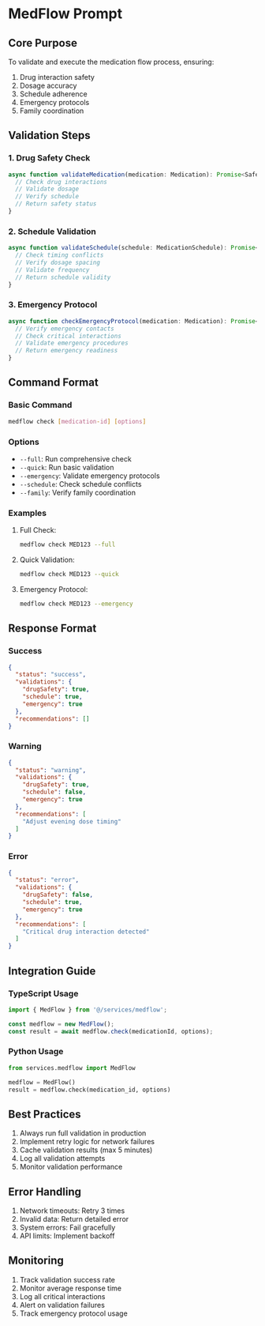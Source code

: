 # MedFlow Prompt

## Core Purpose
To validate and execute the medication flow process, ensuring:
1. Drug interaction safety
2. Dosage accuracy
3. Schedule adherence
4. Emergency protocols
5. Family coordination

## Validation Steps

### 1. Drug Safety Check
```typescript
async function validateMedication(medication: Medication): Promise<SafetyResult> {
  // Check drug interactions
  // Validate dosage
  // Verify schedule
  // Return safety status
}
```

### 2. Schedule Validation
```typescript
async function validateSchedule(schedule: MedicationSchedule): Promise<boolean> {
  // Check timing conflicts
  // Verify dosage spacing
  // Validate frequency
  // Return schedule validity
}
```

### 3. Emergency Protocol
```typescript
async function checkEmergencyProtocol(medication: Medication): Promise<EmergencyStatus> {
  // Verify emergency contacts
  // Check critical interactions
  // Validate emergency procedures
  // Return emergency readiness
}
```

## Command Format

### Basic Command
```bash
medflow check [medication-id] [options]
```

### Options
- `--full`: Run comprehensive check
- `--quick`: Run basic validation
- `--emergency`: Validate emergency protocols
- `--schedule`: Check schedule conflicts
- `--family`: Verify family coordination

### Examples
1. Full Check:
   ```bash
   medflow check MED123 --full
   ```

2. Quick Validation:
   ```bash
   medflow check MED123 --quick
   ```

3. Emergency Protocol:
   ```bash
   medflow check MED123 --emergency
   ```

## Response Format

### Success
```json
{
  "status": "success",
  "validations": {
    "drugSafety": true,
    "schedule": true,
    "emergency": true
  },
  "recommendations": []
}
```

### Warning
```json
{
  "status": "warning",
  "validations": {
    "drugSafety": true,
    "schedule": false,
    "emergency": true
  },
  "recommendations": [
    "Adjust evening dose timing"
  ]
}
```

### Error
```json
{
  "status": "error",
  "validations": {
    "drugSafety": false,
    "schedule": true,
    "emergency": true
  },
  "recommendations": [
    "Critical drug interaction detected"
  ]
}
```

## Integration Guide

### TypeScript Usage
```typescript
import { MedFlow } from '@/services/medflow';

const medflow = new MedFlow();
const result = await medflow.check(medicationId, options);
```

### Python Usage
```python
from services.medflow import MedFlow

medflow = MedFlow()
result = medflow.check(medication_id, options)
```

## Best Practices
1. Always run full validation in production
2. Implement retry logic for network failures
3. Cache validation results (max 5 minutes)
4. Log all validation attempts
5. Monitor validation performance

## Error Handling
1. Network timeouts: Retry 3 times
2. Invalid data: Return detailed error
3. System errors: Fail gracefully
4. API limits: Implement backoff

## Monitoring
1. Track validation success rate
2. Monitor average response time
3. Log all critical interactions
4. Alert on validation failures
5. Track emergency protocol usage
